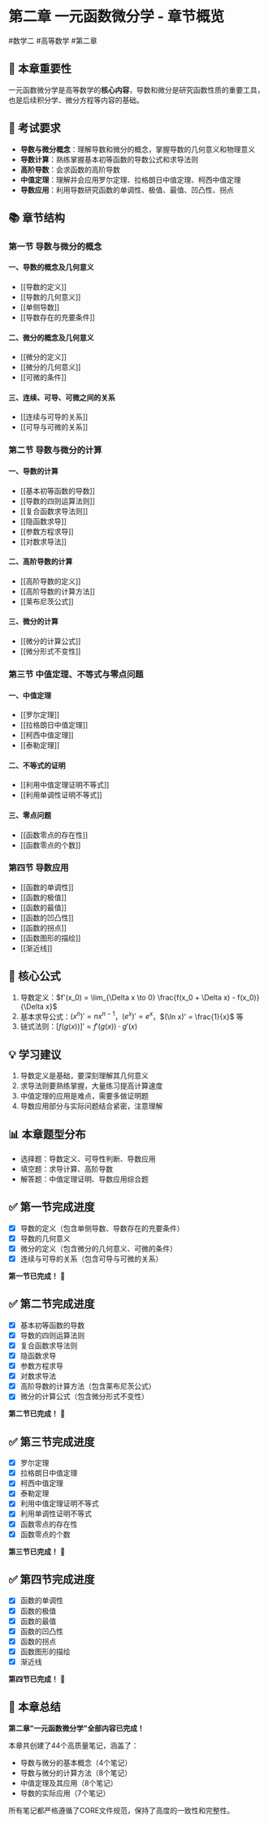 # 第二章 一元函数微分学 - 章节概览

#数学二 #高等数学 #第二章

## 📌 本章重要性
一元函数微分学是高等数学的**核心内容**，导数和微分是研究函数性质的重要工具，也是后续积分学、微分方程等内容的基础。

## 🎯 考试要求
- **导数与微分概念**：理解导数和微分的概念，掌握导数的几何意义和物理意义
- **导数计算**：熟练掌握基本初等函数的导数公式和求导法则
- **高阶导数**：会求函数的高阶导数
- **中值定理**：理解并会应用罗尔定理、拉格朗日中值定理、柯西中值定理
- **导数应用**：利用导数研究函数的单调性、极值、最值、凹凸性、拐点

## 📚 章节结构

### 第一节 导数与微分的概念
#### 一、导数的概念及几何意义
- [[导数的定义]]
- [[导数的几何意义]]
- [[单侧导数]]
- [[导数存在的充要条件]]

#### 二、微分的概念及几何意义
- [[微分的定义]]
- [[微分的几何意义]]
- [[可微的条件]]

#### 三、连续、可导、可微之间的关系
- [[连续与可导的关系]]
- [[可导与可微的关系]]

### 第二节 导数与微分的计算
#### 一、导数的计算
- [[基本初等函数的导数]]
- [[导数的四则运算法则]]
- [[复合函数求导法则]]
- [[隐函数求导]]
- [[参数方程求导]]
- [[对数求导法]]

#### 二、高阶导数的计算
- [[高阶导数的定义]]
- [[高阶导数的计算方法]]
- [[莱布尼茨公式]]

#### 三、微分的计算
- [[微分的计算公式]]
- [[微分形式不变性]]

### 第三节 中值定理、不等式与零点问题
#### 一、中值定理
- [[罗尔定理]]
- [[拉格朗日中值定理]]
- [[柯西中值定理]]
- [[泰勒定理]]

#### 二、不等式的证明
- [[利用中值定理证明不等式]]
- [[利用单调性证明不等式]]

#### 三、零点问题
- [[函数零点的存在性]]
- [[函数零点的个数]]

### 第四节 导数应用
- [[函数的单调性]]
- [[函数的极值]]
- [[函数的最值]]
- [[函数的凹凸性]]
- [[函数的拐点]]
- [[函数图形的描绘]]
- [[渐近线]]

## 🔑 核心公式
1. 导数定义：$f'(x_0) = \lim_{\Delta x \to 0} \frac{f(x_0 + \Delta x) - f(x_0)}{\Delta x}$
2. 基本求导公式：$(x^n)' = nx^{n-1}$，$(e^x)' = e^x$，$(\ln x)' = \frac{1}{x}$ 等
3. 链式法则：$[f(g(x))]' = f'(g(x)) \cdot g'(x)$

## 💡 学习建议
1. 导数定义是基础，要深刻理解其几何意义
2. 求导法则要熟练掌握，大量练习提高计算速度
3. 中值定理的应用是难点，需要多做证明题
4. 导数应用部分与实际问题结合紧密，注意理解

## 📊 本章题型分布
- 选择题：导数定义、可导性判断、导数应用
- 填空题：求导计算、高阶导数
- 解答题：中值定理证明、导数应用综合题

## ✅ 第一节完成进度
- [x] 导数的定义（包含单侧导数、导数存在的充要条件）
- [x] 导数的几何意义
- [x] 微分的定义（包含微分的几何意义、可微的条件）
- [x] 连续与可导的关系（包含可导与可微的关系）

**第一节已完成！** 🎉

## ✅ 第二节完成进度
- [x] 基本初等函数的导数
- [x] 导数的四则运算法则
- [x] 复合函数求导法则
- [x] 隐函数求导
- [x] 参数方程求导
- [x] 对数求导法
- [x] 高阶导数的计算方法（包含莱布尼茨公式）
- [x] 微分的计算公式（包含微分形式不变性）

**第二节已完成！** 🎉

## ✅ 第三节完成进度
- [x] 罗尔定理
- [x] 拉格朗日中值定理
- [x] 柯西中值定理
- [x] 泰勒定理
- [x] 利用中值定理证明不等式
- [x] 利用单调性证明不等式
- [x] 函数零点的存在性
- [x] 函数零点的个数

**第三节已完成！** 🎉

## ✅ 第四节完成进度
- [x] 函数的单调性
- [x] 函数的极值
- [x] 函数的最值
- [x] 函数的凹凸性
- [x] 函数的拐点
- [x] 函数图形的描绘
- [x] 渐近线

**第四节已完成！** 🎉

## 🎊 本章总结
**第二章"一元函数微分学"全部内容已完成！**

本章共创建了44个高质量笔记，涵盖了：
- 导数与微分的基本概念（4个笔记）
- 导数与微分的计算方法（8个笔记）
- 中值定理及其应用（8个笔记）
- 导数的实际应用（7个笔记）

所有笔记都严格遵循了CORE文件规范，保持了高度的一致性和完整性。